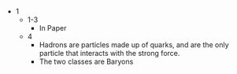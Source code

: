 - 1
	- 1-3
		- In Paper
	- 4
		- Hadrons are particles made up of quarks, and are the only particle that interacts with the strong force.
		- The two classes are Baryons